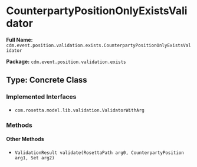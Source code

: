 # CounterpartyPositionOnlyExistsValidator

**Full Name:** `cdm.event.position.validation.exists.CounterpartyPositionOnlyExistsValidator`

**Package:** `cdm.event.position.validation.exists`

## Type: Concrete Class

### Implemented Interfaces

- `com.rosetta.model.lib.validation.ValidatorWithArg`

### Methods

#### Other Methods

- `ValidationResult validate(RosettaPath arg0, CounterpartyPosition arg1, Set arg2)`

